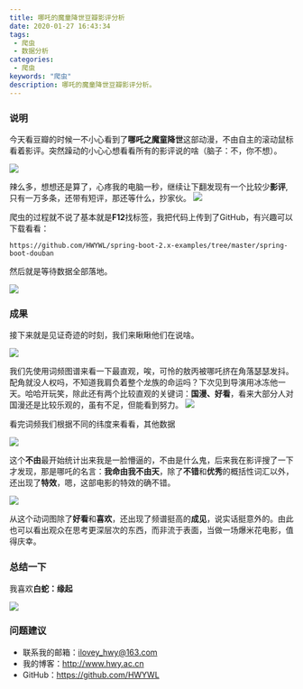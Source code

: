 ```yaml
---
title: 哪吒的魔童降世豆瓣影评分析
date: 2020-01-27 16:43:34
tags: 
 - 爬虫
 - 数据分析
categories: 
 - 爬虫
keywords: "爬虫"
description: 哪吒的魔童降世豆瓣影评分析。
---
```



### 说明
今天看豆瓣的时候一不小心看到了**哪吒之魔童降世**这部动漫，不由自主的滚动鼠标看着影评。突然躁动的小心心想看看所有的影评说的啥（脑子：不，你不想）。

![](https://i.imgur.com/DeVidHH.png)

辣么多，想想还是算了，心疼我的电脑一秒，继续让下翻发现有一个比较少**影评**,只有一万多条，还带有短评，那还等什么，抄家伙。
![](https://i.imgur.com/bfvTzfF.png)

爬虫的过程就不说了基本就是**F12**找标签，我把代码上传到了GitHub，有兴趣可以下载看看：
```
https://github.com/HWYWL/spring-boot-2.x-examples/tree/master/spring-boot-douban
```

然后就是等待数据全部落地。

![](https://i.imgur.com/xfEErMq.jpg)

### 成果
接下来就是见证奇迹的时刻，我们来瞅瞅他们在说啥。

![](https://i.imgur.com/zXwcq4K.gif)

我们先使用词频图谱来看一下最直观，唉，可怜的敖丙被哪吒挤在角落瑟瑟发抖。配角就没人权吗，不知道我肩负着整个龙族的命运吗？下次见到导演用冰冻他一天。哈哈开玩笑，除此还有两个比较直观的关键词：**国漫、好看**，看来大部分人对国漫还是比较乐观的，虽有不足，但能看到努力。
![](https://i.imgur.com/sarCRN2.png)

看完词频我们根据不同的纬度来看看，其他数据

![](https://i.imgur.com/EIKBGSw.png)

这个**不由**最开始统计出来我是一脸懵逼的，不由是什么鬼，后来我在影评搜了一下才发现，那是哪吒的名言：**我命由我不由天**，除了**不错**和**优秀**的概括性词汇以外，还出现了**特效**，嗯，这部电影的特效的确不错。

![](https://i.imgur.com/bHjf1j9.png)

从这个动词图除了**好看**和**喜欢**，还出现了频谱挺高的**成见**，说实话挺意外的。由此也可以看出观众在思考更深层次的东西，而非流于表面，当做一场爆米花电影，值得庆幸。


### 总结一下
我喜欢**白蛇：缘起**

![](https://i.imgur.com/jW267bP.jpg)

### 问题建议

- 联系我的邮箱：ilovey_hwy@163.com
- 我的博客：http://www.hwy.ac.cn
- GitHub：https://github.com/HWYWL